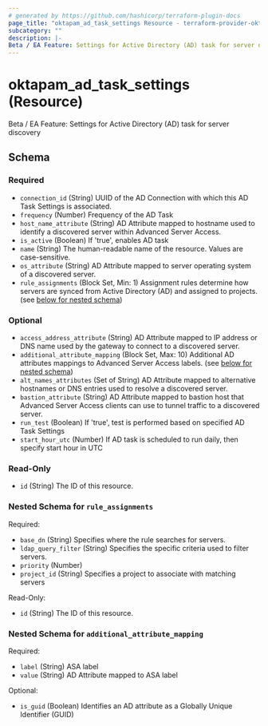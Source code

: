```yaml
---
# generated by https://github.com/hashicorp/terraform-plugin-docs
page_title: "oktapam_ad_task_settings Resource - terraform-provider-oktapam"
subcategory: ""
description: |-
Beta / EA Feature: Settings for Active Directory (AD) task for server discovery
---
```


# oktapam_ad_task_settings (Resource)

Beta / EA Feature: Settings for Active Directory (AD) task for server discovery



<!-- schema generated by tfplugindocs -->
## Schema

### Required

- `connection_id` (String) UUID of the AD Connection with which this AD Task Settings is associated.
- `frequency` (Number) Frequency of the AD Task
- `host_name_attribute` (String) AD Attribute mapped to hostname used to identify a discovered server within Advanced Server Access.
- `is_active` (Boolean) If 'true', enables AD task
- `name` (String) The human-readable name of the resource. Values are case-sensitive.
- `os_attribute` (String) AD Attribute mapped to server operating system of a discovered server.
- `rule_assignments` (Block Set, Min: 1) Assignment rules determine how servers are synced from Active Directory (AD) and assigned to projects. (see [below for nested schema](#nestedblock--rule_assignments))

### Optional

- `access_address_attribute` (String) AD Attribute mapped to IP address or DNS name used by the gateway to connect to a discovered server.
- `additional_attribute_mapping` (Block Set, Max: 10) Additional AD attributes mappings to Advanced Server Access labels. (see [below for nested schema](#nestedblock--additional_attribute_mapping))
- `alt_names_attributes` (Set of String) AD Attribute mapped to alternative hostnames or DNS entries used to resolve a discovered server.
- `bastion_attribute` (String) AD Attribute mapped to bastion host that Advanced Server Access clients can use to tunnel traffic to a discovered server.
- `run_test` (Boolean) If 'true', test is performed based on specified AD Task Settings
- `start_hour_utc` (Number) If AD task is scheduled to run daily, then specify start hour in UTC

### Read-Only

- `id` (String) The ID of this resource.

<a id="nestedblock--rule_assignments"></a>
### Nested Schema for `rule_assignments`

Required:

- `base_dn` (String) Specifies where the rule searches for servers.
- `ldap_query_filter` (String) Specifies the specific criteria used to filter servers.
- `priority` (Number)
- `project_id` (String) Specifies a project to associate with matching servers

Read-Only:

- `id` (String) The ID of this resource.


<a id="nestedblock--additional_attribute_mapping"></a>
### Nested Schema for `additional_attribute_mapping`

Required:

- `label` (String) ASA label
- `value` (String) AD Attribute mapped to ASA label

Optional:

- `is_guid` (Boolean) Identifies an AD attribute as a Globally Unique Identifier (GUID)

